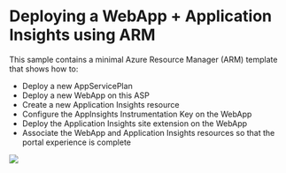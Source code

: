 # Deploying a WebApp + Application Insights using ARM

This sample contains a minimal Azure Resource Manager (ARM) template
that shows how to:

* Deploy a new AppServicePlan
* Deploy a new WebApp on this ASP
* Create a new Application Insights resource
* Configure the AppInsights Instrumentation Key on the WebApp
* Deploy the Application Insights site extension on the WebApp
* Associate the WebApp and Application Insights resources so that the portal experience is complete
<a href="https://azuredeploy.net/" target="_blank">
    <img src="http://azuredeploy.net/deploybutton.png"/>
</a>
